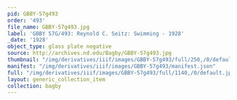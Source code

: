 ```yaml
---
pid: GBBY-57g493
order: '493'
file_name: GBBY-57g493.jpg
label: 'GBBY 57G/493: Reynold C. Seitz: Swimming - 1928'
_date: '1928'
object_type: glass plate negative
source: http://archives.nd.edu/Bagby/GBBY-57g493.jpg
thumbnail: "/img/derivatives/iiif/images/GBBY-57g493/full/250,/0/default.jpg"
manifest: "/img/derivatives/iiif/images/GBBY-57g493/manifest.json"
full: "/img/derivatives/iiif/images/GBBY-57g493/full/1140,/0/default.jpg"
layout: generic_collection_item
collection: bagby
---
```

